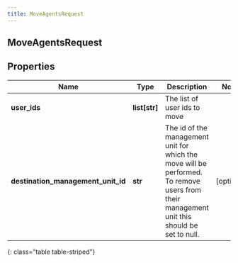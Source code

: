 ```yaml
---
title: MoveAgentsRequest
---
```

## MoveAgentsRequest

## Properties

|Name | Type | Description | Notes|
|------------ | ------------- | ------------- | -------------|
| **user_ids** | **list[str]** | The list of user ids to move | |
| **destination_management_unit_id** | **str** | The id of the management unit for which the move will be performed. To remove users from their management unit this should be set to null. | [optional] |
{: class="table table-striped"}


